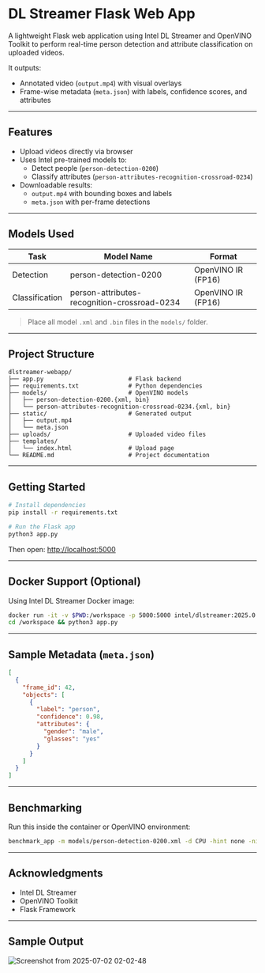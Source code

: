# DL Streamer Flask Web App

A lightweight Flask web application using Intel DL Streamer and OpenVINO Toolkit to perform real-time person detection and attribute classification on uploaded videos.

It outputs:
- Annotated video (`output.mp4`) with visual overlays
- Frame-wise metadata (`meta.json`) with labels, confidence scores, and attributes

---

## Features

- Upload videos directly via browser
- Uses Intel pre-trained models to:
  - Detect people (`person-detection-0200`)
  - Classify attributes (`person-attributes-recognition-crossroad-0234`)
- Downloadable results:
  - `output.mp4` with bounding boxes and labels
  - `meta.json` with per-frame detections

---

## Models Used

| Task           | Model Name                                     | Format             |
|----------------|------------------------------------------------|--------------------|
| Detection      | person-detection-0200                          | OpenVINO IR (FP16) |
| Classification | person-attributes-recognition-crossroad-0234  | OpenVINO IR (FP16) |

> Place all model `.xml` and `.bin` files in the `models/` folder.

---

## Project Structure

```text
dlstreamer-webapp/
├── app.py                        # Flask backend
├── requirements.txt              # Python dependencies
├── models/                       # OpenVINO models
│   ├── person-detection-0200.{xml, bin}
│   └── person-attributes-recognition-crossroad-0234.{xml, bin}
├── static/                       # Generated output
│   ├── output.mp4
│   └── meta.json
├── uploads/                      # Uploaded video files
├── templates/
│   └── index.html                # Upload page
└── README.md                     # Project documentation
```

---

## Getting Started

```bash
# Install dependencies
pip install -r requirements.txt

# Run the Flask app
python3 app.py
```

Then open: [http://localhost:5000](http://localhost:5000)

---

## Docker Support (Optional)

Using Intel DL Streamer Docker image:

```bash
docker run -it -v $PWD:/workspace -p 5000:5000 intel/dlstreamer:2025.0.1.2-ubuntu22
cd /workspace && python3 app.py
```

---

## Sample Metadata (`meta.json`)

```json
[
  {
    "frame_id": 42,
    "objects": [
      {
        "label": "person",
        "confidence": 0.98,
        "attributes": {
          "gender": "male",
          "glasses": "yes"
        }
      }
    ]
  }
]
```

---

## Benchmarking

Run this inside the container or OpenVINO environment:

```bash
benchmark_app -m models/person-detection-0200.xml -d CPU -hint none -nireq 2 -nstreams 2
```

---

## Acknowledgments

- Intel DL Streamer
- OpenVINO Toolkit
- Flask Framework

---

## Sample Output

![Screenshot from 2025-07-02 02-02-48](https://github.com/user-attachments/assets/22f52d2e-a885-40e1-966f-caf708a17f27)
